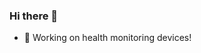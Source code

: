 ### Hi there 👋

<!--
**Yixun-Hu/Yixun-Hu** is a ✨ _special_ ✨ repository because its `README.md` (this file) appears on your GitHub profile.

Here are some ideas to get you started:

- 🔭 I’m currently working on ML, and I am also interested in Biomedical engineering!
- 🌱 I’m currently learning EE as an undergraduate.
- 👯 I’m looking to collaborate on some interesting projects.
- 🤔 I’m looking for help with python and C++, C# language.
- 💬 Ask me about learning knowledge and coding!
- 📫 How to reach me: TODO
- 😄 Pronouns: TODO
- ⚡ Fun fact: TODO
-->
- 🔭 Working on health monitoring devices!
<!--
- 🔭 I’m currently working on ML, and I am also interested in Biomedical engineering!
- 🌱 I’m currently learning EE as an undergraduate.
- 👯 I’m looking to collaborate on some interesting projects.
- 🤔 I’m looking for help with python and C++, C# language.
- 💬 Ask me about learning knowledge and coding!
-->
